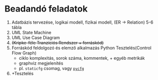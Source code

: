 # Beadandó feladatok

1. Adatbázis tervezése, logikai modell, fizikai modell, (ER → Relation)
    5-6 tábla
2. UML State Machine
3. UML Use Case Diagram
4. ~~(Kripke-féle Tranzíciós Rendszer + forráskód)~~
5. Forráskód feldolgozó és elemző alkalmazás Python Tesztelés(Control Flow Graph)
   - ciklo komplexitás, sorok száma, kommentek, + egyéb metrikák
   - graphviz megjelenítés
   - pl. `staticfg` csomag, vagy [`pycfg`](https://medium.com/@vinoothna.kinnera/creating-control-flow-graphs-using-pycfg-ba84311ca59)
6. +Tesztelés
